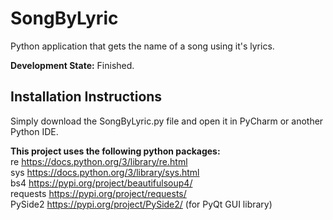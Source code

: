 # SongByLyric
Python application that gets the name of a song using it's lyrics.

**Development State:** Finished.

## Installation Instructions
Simply download the SongByLyric.py file and open it in PyCharm or another Python IDE.

**This project uses the following python packages:** <br/>
re https://docs.python.org/3/library/re.html <br/>
sys https://docs.python.org/3/library/sys.html <br/>
bs4 https://pypi.org/project/beautifulsoup4/ <br/>
requests https://pypi.org/project/requests/ <br/>
PySide2 https://pypi.org/project/PySide2/ (for PyQt GUI library) <br/>
